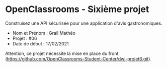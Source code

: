 # OpenClassrooms - Sixième projet
Construisez une API sécurisée pour une application d'avis gastronomiques.

- Nom et Prénom : Grail Mathéo
- Projet : #06
- Date de début : 17/02/2021

Attention, ce projet nécessite la mise en place du front (https://github.com/OpenClassrooms-Student-Center/dwj-projet6.git).
